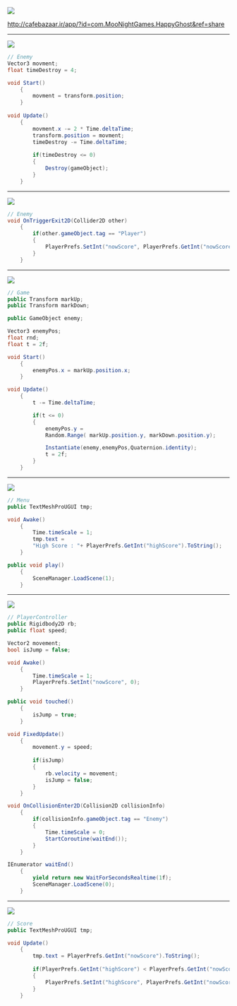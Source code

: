![](https://github.com/Poyamohamadi/HappyGhost/blob/main/demo.jpg)

http://cafebazaar.ir/app/?id=com.MooNightGames.HappyGhost&ref=share

---
![](https://github.com/Poyamohamadi/HappyGhost/blob/main/image/1.PNG)
```csharp
// Enemy
Vector3 movment;
float timeDestroy = 4;

void Start()
    {
        movment = transform.position;
    }
    
void Update()
    {
	    movment.x -= 2 * Time.deltaTime;
        transform.position = movment;
        timeDestroy -= Time.deltaTime;
        
        if(timeDestroy <= 0)
        {
            Destroy(gameObject);
        }
    }
```
---
![](https://github.com/Poyamohamadi/HappyGhost/blob/main/image/2.PNG)
```csharp
// Enemy
void OnTriggerExit2D(Collider2D other)
    {
        if(other.gameObject.tag == "Player")
        {
            PlayerPrefs.SetInt("nowScore", PlayerPrefs.GetInt("nowScore")+1);
        }
    }
```
---
![](https://github.com/Poyamohamadi/HappyGhost/blob/main/image/4.PNG)
```csharp
// Game
public Transform markUp;
public Transform markDown;

public GameObject enemy;

Vector3 enemyPos;
float rnd;
float t = 2f;

void Start()
    {
        enemyPos.x = markUp.position.x;
    }

void Update()
    {
        t -= Time.deltaTime;

        if(t <= 0)
        {
            enemyPos.y = 
            Random.Range( markUp.position.y, markDown.position.y);

            Instantiate(enemy,enemyPos,Quaternion.identity);
            t = 2f;
        }
    }
```
---
![](https://github.com/Poyamohamadi/HappyGhost/blob/main/image/5.PNG)
```csharp
// Menu
public TextMeshProUGUI tmp;

void Awake()
    {
        Time.timeScale = 1;
        tmp.text = 
        "High Score : "+ PlayerPrefs.GetInt("highScore").ToString();
    }

public void play()
    {
        SceneManager.LoadScene(1);
    }
```
---
![](https://github.com/Poyamohamadi/HappyGhost/blob/main/image/6.PNG)
```csharp
// PlayerController
public Rigidbody2D rb;
public float speed;

Vector2 movement;
bool isJump = false;

void Awake()
    {
        Time.timeScale = 1;
        PlayerPrefs.SetInt("nowScore", 0);
    }

public void touched()
    {
        isJump = true;
    }

void FixedUpdate()
    {
        movement.y = speed;
        
        if(isJump)
        {  
            rb.velocity = movement;
            isJump = false;
        }
    }

void OnCollisionEnter2D(Collision2D collisionInfo)
    {
        if(collisionInfo.gameObject.tag == "Enemy")
        {
            Time.timeScale = 0;
            StartCoroutine(waitEnd());
        }
    }

IEnumerator waitEnd()
    {
        yield return new WaitForSecondsRealtime(1f);
        SceneManager.LoadScene(0);
    }
```
---
![](https://github.com/Poyamohamadi/HappyGhost/blob/main/image/7.PNG)
```csharp
// Score
public TextMeshProUGUI tmp;

void Update()
    {
        tmp.text = PlayerPrefs.GetInt("nowScore").ToString();
        
        if(PlayerPrefs.GetInt("highScore") < PlayerPrefs.GetInt("nowScore"))
        {
            PlayerPrefs.SetInt("highScore", PlayerPrefs.GetInt("nowScore"));
        }
    }
```
